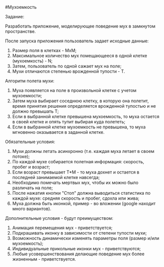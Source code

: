 #Мухоемкость

Задание: 

Разработать приложение, моделирующее поведение мух в замкнутом пространстве.

После запуска приложения пользователь задает исходные данные:

1. Размер поля в клетках - MxM;
2. Максимальное количество мух помещающееся в одной клетке (мухоемкость) - N;
3. Затем, пользователь по одной сажает мух на поле;
4. Мухи отличаются степенью врожденной тупости - T.

Алгоритм полета мухи:

1. Муха появляется на поле в произвольной клетке с учетом мухоемкости;
2. Затем муха выбирает соседнюю клетку, в которую она полетит, время принятия решения определяется врожденной тупостью и не должно превышать T;
3. Если в выбранной клетке превышена мухоемкость, то муха остается в своей клетке и опять тупит выбирая куда полететь;
4. Если в выбранной клетке мухоемкость не превышена, то муха мгновенно оказывается в заданной клетке.

Обязательные условия:

1. Мухи должны летать асинхронно (т.е. каждая муха летает в своем потоке);
2. По каждой мухе собирается полетная информация: скорость, пробег и возраст;
3. Если возраст превышает T*M - то муха дохнет и остается в последней занимаемой клетке навсегда;
4. Необходимо помечать мертвых мух, чтобы их можно было различать на поле;
5. После нажатия кнопки "Стоп" должна выводиться статистика по каждой мухе: средняя скорость и пробег, сдохла или жива;
6. Муха должна быть иконкой, пример - во вложении (google находит много вариантов).

Дополнительные условия - будут преимуществом:

1. Анимация перемещения мух - приветствуется;
2. Подкрашивать иконку в зависимости от степени тупости мухи;
3. Возможность динамически изменять параметры поля (размер и/или мухоемкость);
4. Индивидуальные прикольные иконки мух - приветствуются;
5. Любые усовершенствования делающие поведение мух более жизненным - приветствуется.
